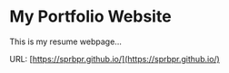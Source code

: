 # My Portfolio Website

This is my resume webpage...

URL: [https://sprbpr.github.io/](https://sprbpr.github.io/)